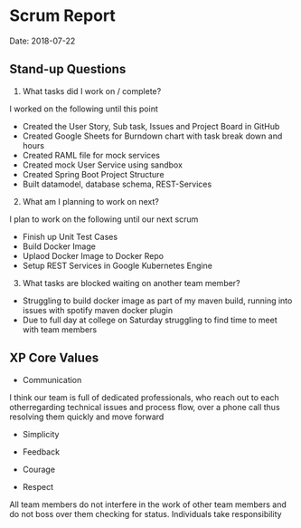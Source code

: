 # Scrum Report

Date: 2018-07-22

## Stand-up Questions

1. What tasks did I work on / complete?

I worked on the following until this point

* Created the User Story, Sub task, Issues and Project Board in GitHub
* Created Google Sheets for Burndown chart with task break down and hours
* Created RAML file for mock services
* Created mock User Service using sandbox
* Created Spring Boot Project Structure
* Built datamodel, database schema, REST-Services 



2. What am I planning to work on next?

I plan to work on the following until our next scrum

* Finish up Unit Test Cases
* Build Docker Image
* Uplaod Docker Image to Docker Repo
* Setup REST Services in Google Kubernetes Engine


3. What tasks are blocked waiting on another team member?

* Struggling to build docker image as part of my maven build, running into issues with spotify maven docker plugin
* Due to full day at college on Saturday struggling to find time to meet with team members

## XP Core Values

- Communication

I think our team is full of dedicated professionals, who reach out to each otherregarding technical issues and process flow, over a phone call thus resolving them quickly and move forward

- Simplicity


- Feedback


- Courage


- Respect

All team members do not interfere in the work of other team members and do not boss over them checking for status. Individuals take responsibility
